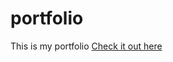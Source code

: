 # portfolio
 This is my portfolio 
 <a href="https://siraj-abdulkadir.github.io/portfolio/">Check it out here</a>
